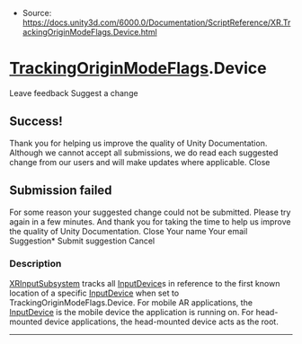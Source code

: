 * Source: https://docs.unity3d.com/6000.0/Documentation/ScriptReference/XR.TrackingOriginModeFlags.Device.html

#  [TrackingOriginModeFlags](https://docs.unity3d.com/6000.0/Documentation/ScriptReference/XR.TrackingOriginModeFlags.html).Device
Leave feedback
Suggest a change
## Success!
Thank you for helping us improve the quality of Unity Documentation. Although we cannot accept all submissions, we do read each suggested change from our users and will make updates where applicable.
Close
## Submission failed
For some reason your suggested change could not be submitted. Please <a>try again</a> in a few minutes. And thank you for taking the time to help us improve the quality of Unity Documentation.
Close
Your name Your email Suggestion* Submit suggestion
Cancel
### Description
[XRInputSubsystem](https://docs.unity3d.com/6000.0/Documentation/ScriptReference/XR.XRInputSubsystem.html) tracks all [InputDevice](https://docs.unity3d.com/6000.0/Documentation/ScriptReference/XR.InputDevice.html)s in reference to the first known location of a specific [InputDevice](https://docs.unity3d.com/6000.0/Documentation/ScriptReference/XR.InputDevice.html) when set to TrackingOriginModeFlags.Device.
For mobile AR applications, the [InputDevice](https://docs.unity3d.com/6000.0/Documentation/ScriptReference/XR.InputDevice.html) is the mobile device the application is running on. For head-mounted device applications, the head-mounted device acts as the root.
* * *
